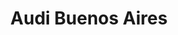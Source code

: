 ---
title: "Audi Buenos Aires"
url: /ciudad-autonoma-de-buenos-aires/audi-buenos-aires/
shop: Autohaus
---